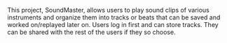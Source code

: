 This project, SoundMaster, allows users to play sound clips of various instruments and organize them into tracks or beats that can be saved and worked on/replayed later on.  Users log in first and can store tracks.  They can be shared with the rest of the users if they so choose.
